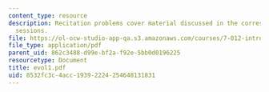 ```yaml
---
content_type: resource
description: Recitation problems cover material discussed in the corresponding lecture
  sessions.
file: https://ol-ocw-studio-app-qa.s3.amazonaws.com/courses/7-012-introduction-to-biology-fall-2004/8532fc3c4acc19392224254648131831_evol1.pdf
file_type: application/pdf
parent_uid: 862c3488-d99e-bf2a-f92e-5bb0d0196225
resourcetype: Document
title: evol1.pdf
uid: 8532fc3c-4acc-1939-2224-254648131831
---
```

